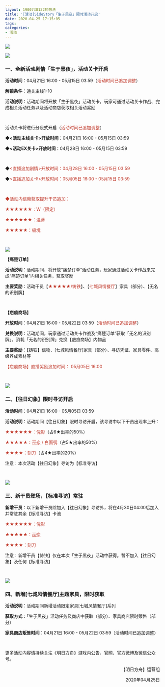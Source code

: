 ```yaml
---
layout: 1900730132的想法
title: '[活动]SideStory「生于黑夜」限时活动开启'
date: 2020-04-25 17:15:05
tags:
categories: 
- 活动
---
```

![](https://ak.hypergryph.com/upload/images/20200425/941c3f8b23195f7bc3e33d0f10d11778.jpg "")
<!--more-->
![](https://ak.hypergryph.com/upload/images/20200425/941c3f8b23195f7bc3e33d0f10d11778.jpg "")
### 一、全新活动剧情「生于黑夜」，活动关卡开启

**活动时间**：04月21日 16:00 - 05月15日 03:59（<font color=#C0392B >活动时间已追加调整</font>）

**解锁条件**：通关主线1-10

**活动说明**：活动期间将开放「生于黑夜」活动关卡，玩家可通过活动关卡作战、完成相关活动任务以及活动商店获取相关活动奖励

&nbsp;

活动关卡将进行分段式开启（<font color=#C0392B >活动时间已追加调整</font>）

◆**<活动主线关卡>开放时间**：04月21日 16:00 - 05月15日 03:59

◆**<活动EX关卡>开放时间**：04月28日 16:00 - 05月15日 03:59

&nbsp;

◆<font color=#C0392B ><直播追加剧情>开放时间：04月28日 16:00 - 05月15日 03:59</font>

◆<font color=#C0392B ><直播追加关卡>开放时间：05月05日 16:00 - 05月15日 03:59</font>

&nbsp;

<font color=#C0392B >◆活动内信赖获取提升干员追加：

★★★★★★：W（限定）

★★★★★★：温蒂

★★★★★：极境</font>

&nbsp;

![](https://ak-fs.hypergryph.com/announce/images/20200425/f1b99259dc6db06746d0b3130082c4ab.jpg "")

**【痛楚订单】**

**活动说明**：活动期间，将开放“痛楚订单”活动任务，玩家通过活动关卡作战来完成“痛楚订单”内相关任务，获取奖励

**主要奖励**：活动干员【<font color=#C0392B >★★★★★/铸铁</font>】、【<font color=#C0392B >七城风情餐厅</font>】家具（部分）、【无名的识别牌】

&nbsp;

**【疤痕商场】**

**开放时间**：04月21日 16:00 - 05月22日 03:59（<font color=#C0392B >活动时间已追加调整</font>）

**兑换说明**：活动期间，玩家通过活动关卡作战及“痛楚订单”获取「无名的识别牌」。消耗「无名的识别牌」兑换【疤痕商场】内物品

**主要奖励**：【铸铁】信物、[七城风情餐厅]家具（部分）、寻访凭证、家具零件、高级养成素材等

<font color=#C0392B >【疤痕商场】直播奖励追加时间： 05月05日 16:00</font>

&nbsp;

![](https://ak-fs.hypergryph.com/announce/images/20200414/62eff3f6b7a690c290e0bf2f462d543e.jpg "")

### 二、【往日幻象】限时寻访开启

**活动时间**：04月21日 16:00 - 05月05日 03:59

**活动说明**：活动期间【往日幻象】限时寻访开启，该寻访中以下干员出现率上升：

<font color=#C0392B >★★★★★★：傀影</font>（占6★出率的50%）

<font color=#C0392B >★★★★★：巫恋 / 白面鸮</font>（占5★出率的50%）

<font color=#C0392B >★★★★：刻刀</font>（占4★出率的20%）

注意：本次活动【往日幻象】寻访为【标准寻访】

&nbsp;

![](https://ak-fs.hypergryph.com/announce/images/20200414/a2da8a8908bde08640119a2dacee970f.jpg "")

### 三、新干员登场，【标准寻访】常驻

**新增干员**：以下新增干员除加入【往日幻象】寻访外，将在4月30日04:00后加入并常驻其余【标准寻访】卡池

<font color=#C0392B >★★★★★★：傀影</font>

<font color=#C0392B >★★★★★：巫恋</font>

<font color=#C0392B >★★★★：刻刀</font>

注意：新增干员【铸铁】仅在本次「生于黑夜」活动中获得。暂不加入【往日幻象】及任何【标准寻访】

&nbsp;

![](https://ak-fs.hypergryph.com/announce/images/20200414/28b5abd263a54ad840e014ecb273f3d3.jpg "")

### 四、新增[七城风情餐厅]主题家具，限时获取

**活动说明**：活动期间新增活动限定家具[七城风情餐厅]系列

**获取方式**：「生于黑夜」活动任务及商店中获取（部分）、家具商店限时贩售（部分）

**家具商店贩售时间**：04月21日 16:00 - 05月22日 03:59（活动时间已追加调整）

&nbsp;

更多活动内容请持续关注《明日方舟》游戏内公告、官网、官方微博及微信公众号。



<p align="right">【明日方舟】运营组</p>

<p align="right">2020年04月25日</p>

